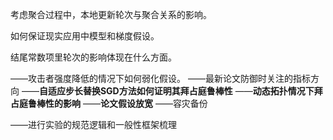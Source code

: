 考虑聚合过程中，本地更新轮次与聚合关系的影响。

如何保证现实应用中模型和梯度假设。

结尾常数项里轮次的影响体现在什么方面。

——攻击者强度降低的情况下如何弱化假设。
——最新论文防御时关注的指标方向
——**自适应步长替换SGD方法如何证明其拜占庭鲁棒性**
——**动态拓扑情况下拜占庭鲁棒性的影响**
——**论文假设放宽**
——容灾备份

——进行实验的规范逻辑和一般性框架梳理


